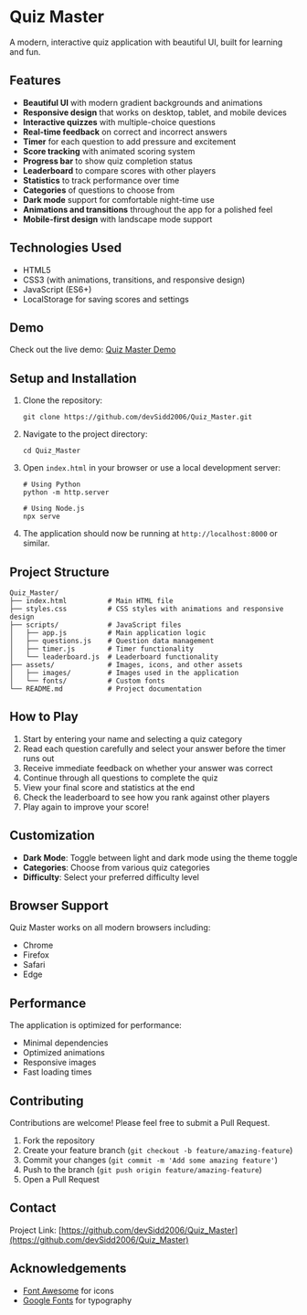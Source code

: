 # Quiz Master

A modern, interactive quiz application with beautiful UI, built for learning and fun.

## Features

- **Beautiful UI** with modern gradient backgrounds and animations
- **Responsive design** that works on desktop, tablet, and mobile devices
- **Interactive quizzes** with multiple-choice questions
- **Real-time feedback** on correct and incorrect answers
- **Timer** for each question to add pressure and excitement
- **Score tracking** with animated scoring system
- **Progress bar** to show quiz completion status
- **Leaderboard** to compare scores with other players
- **Statistics** to track performance over time
- **Categories** of questions to choose from
- **Dark mode** support for comfortable night-time use
- **Animations and transitions** throughout the app for a polished feel
- **Mobile-first design** with landscape mode support

## Technologies Used

- HTML5
- CSS3 (with animations, transitions, and responsive design)
- JavaScript (ES6+)
- LocalStorage for saving scores and settings

## Demo

Check out the live demo: [Quiz Master Demo](https://quiz-master-lac.vercel.app/)

## Setup and Installation

1. Clone the repository:
   ```
   git clone https://github.com/devSidd2006/Quiz_Master.git
   ```

2. Navigate to the project directory:
   ```
   cd Quiz_Master
   ```

3. Open `index.html` in your browser or use a local development server:
   ```
   # Using Python
   python -m http.server
   
   # Using Node.js
   npx serve
   ```

4. The application should now be running at `http://localhost:8000` or similar.

## Project Structure

```
Quiz_Master/
├── index.html          # Main HTML file
├── styles.css          # CSS styles with animations and responsive design
├── scripts/            # JavaScript files
│   ├── app.js          # Main application logic
│   ├── questions.js    # Question data management
│   ├── timer.js        # Timer functionality
│   └── leaderboard.js  # Leaderboard functionality
├── assets/             # Images, icons, and other assets
│   ├── images/         # Images used in the application
│   └── fonts/          # Custom fonts
└── README.md           # Project documentation
```

## How to Play

1. Start by entering your name and selecting a quiz category
2. Read each question carefully and select your answer before the timer runs out
3. Receive immediate feedback on whether your answer was correct
4. Continue through all questions to complete the quiz
5. View your final score and statistics at the end
6. Check the leaderboard to see how you rank against other players
7. Play again to improve your score!

## Customization

- **Dark Mode**: Toggle between light and dark mode using the theme toggle
- **Categories**: Choose from various quiz categories
- **Difficulty**: Select your preferred difficulty level

## Browser Support

Quiz Master works on all modern browsers including:
- Chrome
- Firefox
- Safari
- Edge

## Performance

The application is optimized for performance:
- Minimal dependencies
- Optimized animations
- Responsive images
- Fast loading times

## Contributing

Contributions are welcome! Please feel free to submit a Pull Request.

1. Fork the repository
2. Create your feature branch (`git checkout -b feature/amazing-feature`)
3. Commit your changes (`git commit -m 'Add some amazing feature'`)
4. Push to the branch (`git push origin feature/amazing-feature`)
5. Open a Pull Request


## Contact


Project Link: [https://github.com/devSidd2006/Quiz_Master](https://github.com/devSidd2006/Quiz_Master)

## Acknowledgements

- [Font Awesome](https://fontawesome.com) for icons
- [Google Fonts](https://fonts.google.com/) for typography 
